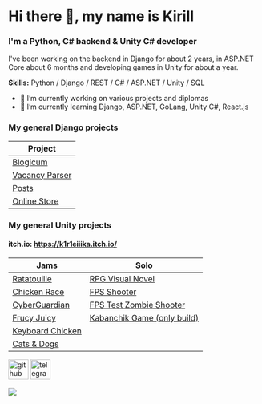 # Hi there 👋, my name is Kirill
### I'm a Python, C# backend & Unity C# developer
I've been working on the backend in Django for about 2 years, in ASP.NET Core about 6 months and developing games in Unity for about a year.

**Skills:** Python / Django / REST / C# / ASP.NET / Unity / SQL

- 🔭 I’m currently working on various projects and diplomas 
- 🌱 I’m currently learning Django, ASP.NET, GoLang, Unity C#, React.js 

### My general Django projects
|Project|
|-|
|[Blogicum](https://github.com/K1R1EIIIKA/Django-Blogicum)|
|[Vacancy Parser](https://github.com/K1R1EIIIKA/Django-VacancyParcer)|
|[Posts](https://github.com/K1R1EIIIKA/Django-Test-Posts)|
|[Online Store](https://github.com/K1R1EIIIKA/Django-OnlineShop)|

### My general Unity projects
#### **itch.io:** https://k1r1eiiika.itch.io/
| Jams | Solo |
|-|-|
|[Ratatouille](https://github.com/K1R1EIIIKA/Ratatouille)|[RPG Visual Novel](https://github.com/K1R1EIIIKA/StartGameFinal)|
|[Chicken Race](https://github.com/K1R1EIIIKA/startgame-2)|[FPS Shooter](https://github.com/K1R1EIIIKA/FPS-shooting-game)|
|[CyberGuardian](https://github.com/K1R1EIIIKA/start-game-game)|[FPS Test Zombie Shooter](https://github.com/K1R1EIIIKA/FPS-ZombieGenocide-Game)|
|[Frucy Juicy](https://github.com/ermsonya/juicy)|[Kabanchik Game (only build)](https://github.com/K1R1EIIIKA/kabanchik-game)|
|[Keyboard Chicken](https://github.com/K1R1EIIIKA/keyboard-chicken)|
|[Cats & Dogs](https://github.com/K1R1EIIIKA/cats-and-dogs)|

[<img src='https://cdn.jsdelivr.net/npm/simple-icons@3.0.1/icons/github.svg' alt='github' height='40'>](https://github.com/K1R1EIIIKA)  [<img src='https://cdn.jsdelivr.net/npm/simple-icons@3.0.1/icons/telegram.svg' alt='telegram' height='40'>](https://t.me/K1R1EIIIKA)  


![](https://komarev.com/ghpvc/?username=K1R1EIIIKA&color=blue)

